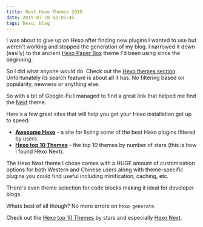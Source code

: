 ```yaml
---
title: Best Hexo Themes 2019
date: 2019-07-28 03:05:45
tags: hexo, blog
---
```


I was about to give up on Hexo after finding new plugins I wanted to use but weren't working and stopped the generation of my blog. I narrowed it down (easily) to the ancient [Hexo Paper Box](https://github.com/sun11/hexo-theme-paperbox) theme I'd been using since the beginning.

So I did what anyone would do. Check out the [Hexo themes section](https://hexo.io/themes/index.html). Unfortunately its search feature is about all it has. No filtering based on popularity, newness or anything else.

So with a bit of Google-Fu I managed to find a great link that helped me find the [Next](https://github.com/theme-next/hexo-theme-next) theme.

Here's a few great sites that will help you get your Hexo installation get up to speed:

* **[Awesome Hexo](https://github.com/hexojs/awesome-hexo#themes)** - a site for listing some of the best Hexo plugins filtered by users.
* **[Hexo top 10 Themes](https://en.abnerchou.me/Blog/5c00ca67/)** - the top 10 themes by number of stars (this is how I found Hexo Next).

The Hexo Next theme I chose comes with a HUGE amount of customisation options for both Western and Chinese users along with theme-specific plugins you could find useful including minification, caching, etc.

THere's even theme selection for code blocks making it ideal for developer blogs.

Whats best of all though? No more errors on `hexo generate`.

Check out the [Hexo top 10 Themes](https://en.abnerchou.me/Blog/5c00ca67/) by stars and especially [Hexo Next](https://github.com/theme-next/hexo-theme-next).